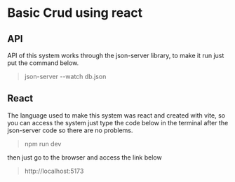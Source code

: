 # Basic Crud using react

## API

API of this system works through the json-server library, to make it run just put the command below.

> json-server --watch db.json

## React

The language used to make this system was react and created with vite, so you can access the system just type the code below in the terminal after the json-server code so there are no problems.

> npm run dev

then just go to the browser and access the link below

> http://localhost:5173

